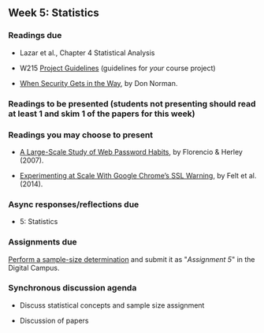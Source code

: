 ## Week 5: Statistics

### Readings due

  - Lazar et al., Chapter 4 Statistical Analysis

  - W215 [Project Guidelines](/project/)  (guidelines for *your* course project)

  - [When Security Gets in the Way](https://jnd.org/when_security_gets_in_the_way/), by Don Norman.
  
### Readings to be presented (students not presenting should read at least 1 and skim 1 of the papers for this week) 

  
### Readings you may choose to present

  - [A Large-Scale Study of Web Password Habits](https://cormac.herley.org/docs/www2007.pdf), by Florencio & Herley (2007).

  - [Experimenting at Scale With Google Chrome’s SSL Warning](https://static.googleusercontent.com/media/research.google.com/en//pubs/archive/41927.pdf), by Felt et al. (2014).


### Async responses/reflections due

  - 5: Statistics


### Assignments due

[Perform a sample-size determination](/assignments/sample-size.md) and submit it as "*Assignment 5*" in the Digital Campus.


### Synchronous discussion agenda

  - Discuss statistical concepts and sample size assignment

  - Discussion of papers
